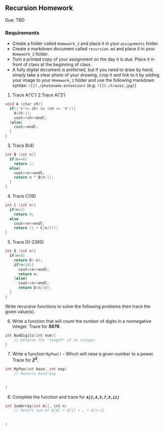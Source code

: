 ## Recursion Homework
Due: TBD

### Requirements

- Create a folder called `Homework_2` and place it in your `assignments` folder.
- Create a markdown document called `recursion.md` and place it in your `Homework_2` folder.
- Turn a printed copy of your assignment on the day it is due. Place it in front of class at the beginning of class.
- A fully digital document is preferred, but if you need to draw by hand, simply take a clear photo of your drawing, crop it and link to it by adding your image to your `Homework_2` folder and use the following markdown syntax: `![](./photoname.extension)` (e.g. `![](./trace1.jpg)`)

1. Trace A(‘C’)    2.Trace A(‘3’)

```cpp
void A (char ch){
  if(('A'<= ch) && (ch <= 'H')){
    A(ch-1);
    cout<<ch<<endl;
  }else{
    cout<<endl;
  }
}
```

3. Trace B(4)

```cpp
int B (int n){
  if(n==0)
    return 1;
  else{
    cout<<n<<endl;
    return n * B(n-1);
  }
}
```
4. Trace C(16)

```cpp
int C (int n){
  if(n<2)
    return 0;
  else
    cout<<n<<endl;
    return (1 + C(n/2));
}
```

5. Trace D(-2365)

```cpp
int D (int n){
  if(n<0)
    return D(-n);
    if(n<10){
      cout<<n<<endl;
      return n;
    }else{
      cout<<n<<endl;
      return D(n/10);
  }
}
```

Write recursive functions to solve the following problems then trace the given value(s).

6. Write a function that will count the number of digits in a nonnegative integer. Trace for ***5679***.

```cpp
int NumDigits(int num){
    // Returns the "length" of an integer
}
```

7. Write a function `MyPow()` - Which will raise a given number to a power. Trace for ***2<sup>3</sup>***.

```cpp
int MyPow(int base, int exp)
    // Returns base^exp
    
    
)
```

8. Complete the function and trace for ***`A[2,4,5,7,8,11]`***

```cpp
int SumArray(int A[], int n)
    // Return sum of A[0] + A[1] + … + A[n-1]
    
    
)
```
